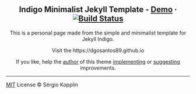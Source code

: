 <p align="center">
    <h2 align="center">Indigo Minimalist Jekyll Template - <a href="http://sergiokopplin.github.io/indigo/">Demo</a> · <a href="https://travis-ci.org/sergiokopplin/indigo"><img src="https://camo.githubusercontent.com/5393485b732749b3499264168fa8af60166071e8/68747470733a2f2f7472617669732d63692e6f72672f73657267696f6b6f70706c696e2f696e6469676f2e7376673f6272616e63683d67682d7061676573" alt="Build Status" data-canonical-src="https://travis-ci.org/sergiokopplin/indigo.svg?branch=gh-pages" style="max-width:100%;"></a></h2>
</p>

<p align="center">This is a personal page made from the simple and minimalist template for Jekyll Indigo.</p>

<p align="center">Visit the https://dgosantos89.github.io</p>

<p align="center">
    If you like, help the <a href="https://koppl.in/">author</a> of this theme <a href="https://github.com/sergiokopplin/indigo/pulls">implementing</a> or <a href="https://github.com/sergiokopplin/indigo/issues">suggesting</a> improvements.
</p>

---

[MIT](http://kopplin.mit-license.org/) License © Sérgio Kopplin
